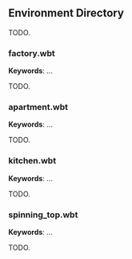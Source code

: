 ## Environment Directory

TODO.

### factory.wbt

**Keywords**: ...

TODO.

### apartment.wbt

**Keywords**: ...

TODO.

### kitchen.wbt

**Keywords**: ...

TODO.

### spinning\_top.wbt

**Keywords**: ...

TODO.
